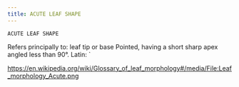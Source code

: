 ```yaml
---
title: ACUTE LEAF SHAPE
---
```

`ACUTE LEAF SHAPE`

Refers principally to: leaf tip or base
Pointed, having a short sharp apex angled less than 90°.
Latin: `

https://en.wikipedia.org/wiki/Glossary_of_leaf_morphology#/media/File:Leaf_morphology_Acute.png